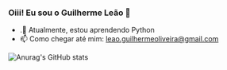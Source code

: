 ### Oiii! Eu sou o Guilherme Leão 👋

- .🌱 Atualmente, estou aprendendo Python
- 📫 Como chegar até mim: leao.guilhermeoliveira@gmail.com

![Anurag's GitHub stats](https://github-readme-stats.vercel.app/api?username=slv-gaol&show_icons=true&theme=dark)
